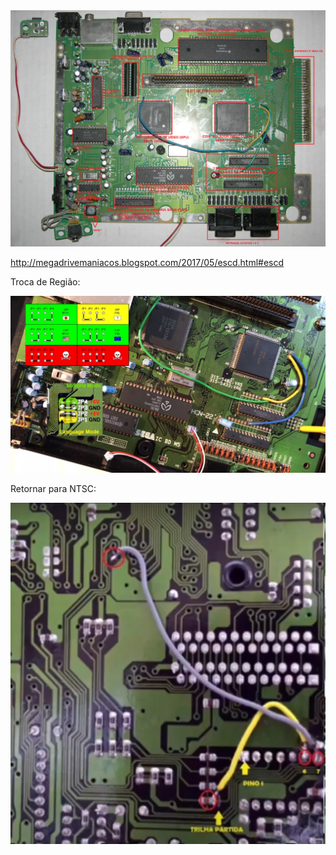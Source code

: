 
<img src="assets/MEGA DRIVE VA6 NORTE AMERICANO 02.png">

http://megadrivemaniacos.blogspot.com/2017/05/escd.html#escd

Troca de Região:

<img src="assets/regiao.jpg">


Retornar para NTSC:

<img src="assets/ntsc.jpg">
